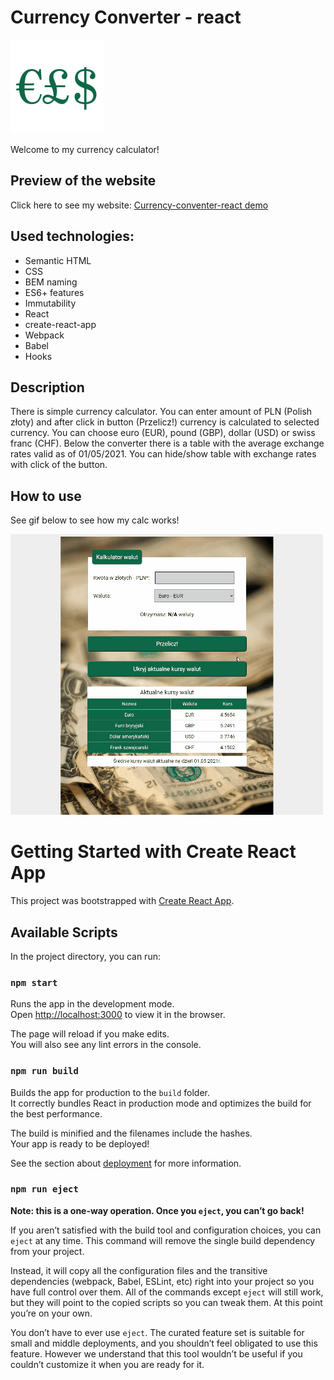 # Currency Converter - react
![icon](public/icon.png)

Welcome to my currency calculator!

## Preview of the website 

Click here to see my website: [Currency-conventer-react demo](https://izabelanowak.github.io/currency-converter-react/)
## Used technologies:

-   Semantic HTML
-   CSS
-   BEM naming
-   ES6+ features
-   Immutability
-   React
-   create-react-app
-   Webpack
-   Babel
-   Hooks
## Description

There is simple currency calculator. You can enter amount of PLN (Polish złoty) and after click in button (Przelicz!) currency is calculated to selected currency. You can choose euro (EUR), pound (GBP), dollar (USD) or swiss franc (CHF).
Below the converter there is a table with the average exchange rates valid as of 01/05/2021.
You can hide/show table with exchange rates with click of the button.

## How to use
See gif below to see how my calc works!

![Gif demo](public/Currency-converter-demo.gif)

# Getting Started with Create React App

This project was bootstrapped with [Create React App](https://github.com/facebook/create-react-app).

## Available Scripts

In the project directory, you can run:

### `npm start`

Runs the app in the development mode.\
Open [http://localhost:3000](http://localhost:3000) to view it in the browser.

The page will reload if you make edits.\
You will also see any lint errors in the console.

### `npm run build`

Builds the app for production to the `build` folder.\
It correctly bundles React in production mode and optimizes the build for the best performance.

The build is minified and the filenames include the hashes.\
Your app is ready to be deployed!

See the section about [deployment](https://facebook.github.io/create-react-app/docs/deployment) for more information.

### `npm run eject`

**Note: this is a one-way operation. Once you `eject`, you can’t go back!**

If you aren’t satisfied with the build tool and configuration choices, you can `eject` at any time. This command will remove the single build dependency from your project.

Instead, it will copy all the configuration files and the transitive dependencies (webpack, Babel, ESLint, etc) right into your project so you have full control over them. All of the commands except `eject` will still work, but they will point to the copied scripts so you can tweak them. At this point you’re on your own.

You don’t have to ever use `eject`. The curated feature set is suitable for small and middle deployments, and you shouldn’t feel obligated to use this feature. However we understand that this tool wouldn’t be useful if you couldn’t customize it when you are ready for it.